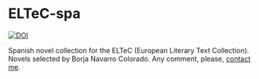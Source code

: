 # ELTeC-spa

[![DOI](https://zenodo.org/badge/139018918.svg)](https://zenodo.org/badge/latestdoi/139018918)

Spanish novel collection for the ELTeC (European Literary Text Collection). Novels selected by Borja Navarro Colorado. Any comment, please, [contact me](https://www.dlsi.ua.es/eines/membre.cgi?id=eng&nom=borja).



